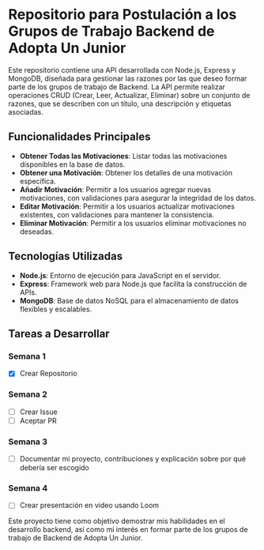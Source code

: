 # Repositorio para Postulación a los Grupos de Trabajo Backend de Adopta Un Junior

Este repositorio contiene una API desarrollada con Node.js, Express y MongoDB, diseñada para gestionar las razones por las que deseo formar parte de los grupos de trabajo de Backend. La API permite realizar operaciones CRUD (Crear, Leer, Actualizar, Eliminar) sobre un conjunto de razones, que se describen con un título, una descripción y etiquetas asociadas.

## Funcionalidades Principales

- **Obtener Todas las Motivaciones**: Listar todas las motivaciones disponibles en la base de datos.
- **Obtener una Motivación**: Obtener los detalles de una motivación específica.
- **Añadir Motivación**: Permitir a los usuarios agregar nuevas motivaciones, con validaciones para asegurar la integridad de los datos.
- **Editar Motivación**: Permitir a los usuarios actualizar motivaciones existentes, con validaciones para mantener la consistencia.
- **Eliminar Motivación**: Permitir a los usuarios eliminar motivaciones no deseadas.

## Tecnologías Utilizadas

- **Node.js**: Entorno de ejecución para JavaScript en el servidor.
- **Express**: Framework web para Node.js que facilita la construcción de APIs.
- **MongoDB**: Base de datos NoSQL para el almacenamiento de datos flexibles y escalables.

## Tareas a Desarrollar

### Semana 1
- [x] Crear Repositorio

### Semana 2
- [ ] Crear Issue
- [ ] Aceptar PR

### Semana 3
- [ ] Documentar mi proyecto, contribuciones y explicación sobre por qué debería ser escogido

### Semana 4
- [ ] Crear presentación en video usando Loom

Este proyecto tiene como objetivo demostrar mis habilidades en el desarrollo backend, así como mi interés en formar parte de los grupos de trabajo de Backend de Adopta Un Junior.
